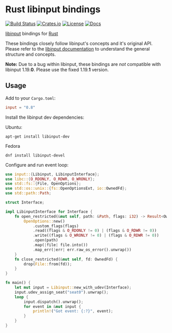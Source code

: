 # Rust libinput bindings

[![Build Status](https://img.shields.io/github/actions/workflow/status/Smithay/input.rs/ci.yml?branch=master&logo=github-actions&logoColor=white&style=for-the-badge)](https://github.com/Smithay/input.rs/actions/workflows/ci.yml)
[![Crates.io](https://img.shields.io/crates/v/input.svg?logo=rust&style=for-the-badge)](https://crates.io/crates/input)
[![License](https://img.shields.io/crates/l/input.svg?style=for-the-badge)](https://crates.io/crates/input)
[![Docs](https://img.shields.io/docsrs/input?style=for-the-badge)](https://docs.rs/input)

[libinput](https://wayland.freedesktop.org/libinput/doc/latest/) bindings for [Rust](https://www.rust-lang.org)

These bindings closely follow libinput's concepts and it's original API.
Please refer to the [libinput documentation](https://wayland.freedesktop.org/libinput/doc/latest/) to understand the general structure and concepts.

**Note:** Due to a bug within libinput, these bindings are *not* compatible with libinput 1.19.**0**. Please use the fixed 1.19.**1** version.

## Usage

Add to your `Cargo.toml`:

```toml
input = "0.8"
```

Install the libinput dev dependencies:

Ubuntu:
```
apt-get install libinput-dev
```
Fedora
```
dnf install libinput-devel
```

Configure and run event loop:

```rust
use input::{Libinput, LibinputInterface};
use libc::{O_RDONLY, O_RDWR, O_WRONLY};
use std::fs::{File, OpenOptions};
use std::os::unix::{fs::OpenOptionsExt, io::OwnedFd};
use std::path::Path;

struct Interface;

impl LibinputInterface for Interface {
    fn open_restricted(&mut self, path: &Path, flags: i32) -> Result<OwnedFd, i32> {
        OpenOptions::new()
            .custom_flags(flags)
            .read((flags & O_RDONLY != 0) | (flags & O_RDWR != 0))
            .write((flags & O_WRONLY != 0) | (flags & O_RDWR != 0))
            .open(path)
            .map(|file| file.into())
            .map_err(|err| err.raw_os_error().unwrap())
    }
    fn close_restricted(&mut self, fd: OwnedFd) {
        drop(File::from(fd));
    }
}

fn main() {
    let mut input = Libinput::new_with_udev(Interface);
    input.udev_assign_seat("seat0").unwrap();
    loop {
        input.dispatch().unwrap();
        for event in &mut input {
            println!("Got event: {:?}", event);
        }
    }
}
```
